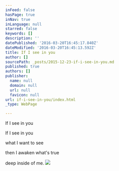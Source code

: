 ```yaml
---
inFeed: false
hasPage: true
inNav: true
inLanguage: null
starred: false
keywords: []
description: ''
datePublished: '2016-03-20T16:45:17.840Z'
dateModified: '2016-03-20T16:45:13.592Z'
title: If I see in you
author: []
sourcePath: _posts/2015-12-23-if-i-see-in-you.md
published: true
authors: []
publisher:
  name: null
  domain: null
  url: null
  favicon: null
url: if-i-see-in-you/index.html
_type: WebPage

---
```

If I see in you

If I see in you 

what I want to see 

then I awaken what's true 

deep inside of me. ![](https://s3-us-west-2.amazonaws.com/the-grid-img/p/dbdd60df299afd2f689b51864a22a3ecbb6f28e0.jpg)